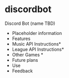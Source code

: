 # discordbot
Discord Bot (name TBD)

* Placeholder information
* Features
* Music API Instructions*
* League API Instructions*
* Other Games *
* Future plans
* Use
* Feedback
